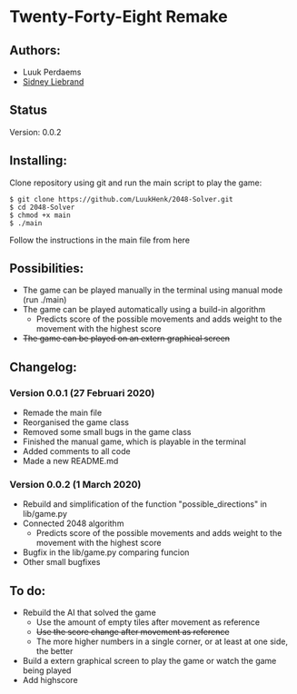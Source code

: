 # Twenty-Forty-Eight **Remake**

## Authors:
- Luuk Perdaems
- [Sidney Liebrand](https://github.com/SidOfc)

## Status
Version: 0.0.2

## Installing:
Clone repository using git and run the main script to play the game:
```
$ git clone https://github.com/LuukHenk/2048-Solver.git
$ cd 2048-Solver
$ chmod +x main
$ ./main
```
Follow the instructions in the main file from here

## Possibilities:
- The game can be played manually in the terminal using manual mode (run ./main)
- The game can be played automatically using a build-in algorithm
    - Predicts score of the possible movements and adds weight to the movement with the highest score
- ~~The game can be played on an extern graphical screen~~

## Changelog:
### Version 0.0.1 (27 Februari 2020)
- Remade the main file
- Reorganised the game class
- Removed some small bugs in the game class
- Finished the manual game, which is playable in the terminal
- Added comments to all code
- Made a new README.md

### Version 0.0.2 (1 March 2020)
- Rebuild and simplification of the function "possible_directions" in lib/game.py
- Connected 2048 algorithm
    - Predicts score of the possible movements and adds weight to the movement with the highest score
- Bugfix in the lib/game.py comparing funcion
- Other small bugfixes

## To do:
- Rebuild the AI that solved the game
    - Use the amount of empty tiles after movement as reference
    - ~~Use the score change after movement as reference~~
    - The more higher numbers in a single corner, or at least at one side, the better
- Build a extern graphical screen to play the game or watch the game being played
- Add highscore
